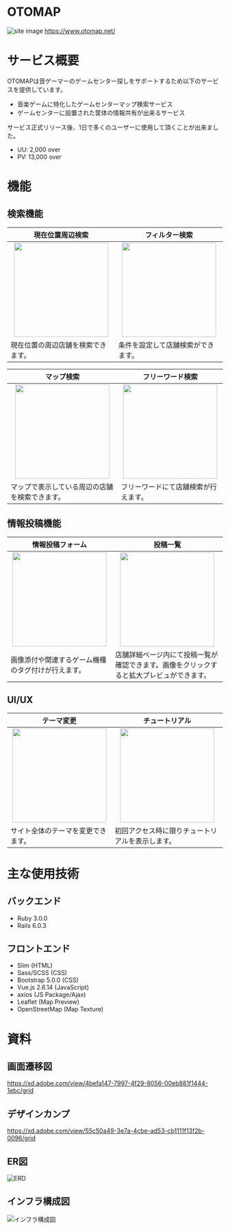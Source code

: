 # OTOMAP

![site image](https://user-images.githubusercontent.com/71423029/133973943-256913f8-a47c-48ca-8a85-78b59ff599ab.png)
https://www.otomap.net/

# サービス概要
OTOMAPは音ゲーマーのゲームセンター探しをサポートするため以下のサービスを提供しています。
- 音楽ゲームに特化したゲームセンターマップ検索サービス
- ゲームセンターに設置された筐体の情報共有が出来るサービス

サービス正式リリース後、1日で多くのユーザーに使用して頂くことが出来ました。
- UU: 2,000 over
- PV: 13,000 over

# 機能
## 検索機能
| 現在位置周辺検索 | フィルター検索 |
| :-: | :-: |
| <img src="https://user-images.githubusercontent.com/71423029/133988249-5ba88e31-6829-41a4-882e-6466c09afd47.png" width="220px"> | <img src="https://user-images.githubusercontent.com/71423029/133989050-bc4776b2-94ba-458f-834a-451f8c1e869a.gif" width="220px"> |
| <div align="left">現在位置の周辺店舗を検索できます。</div> | <div align="left">条件を設定して店舗検索ができます。</div> |

| マップ検索 | フリーワード検索 |
| :-: | :-: |
| <img src="https://user-images.githubusercontent.com/71423029/133986230-fadb9ec7-4513-4ad5-bf6a-e45eabcf7342.gif" width="220px"> | <img src="https://user-images.githubusercontent.com/71423029/133990249-e7db70a4-3222-424f-948a-e6068c613f73.gif" width="220px"> |
| <div align="left">マップで表示している周辺の店舗を検索できます。</div> | <div align="left">フリーワードにて店舗検索が行えます。</div> |

## 情報投稿機能
| 情報投稿フォーム | 投稿一覧 |
| :-: | :-: |
| <img src="https://user-images.githubusercontent.com/71423029/133991601-09429e65-9845-4f38-828e-1c553ccdc1c3.gif" width="220px"> | <img src="https://user-images.githubusercontent.com/71423029/133991916-60125cb2-58a6-4422-ac4b-a9683cdd4301.gif" width="220px"> |
| <div align="left">画像添付や関連するゲーム機種のタグ付けが行えます。</div> | <div align="left">店舗詳細ページ内にて投稿一覧が確認できます。画像をクリックすると拡大プレビュができます。</div> |

## UI/UX
| テーマ変更 | チュートリアル |
| :-: | :-: |
| <img src="https://user-images.githubusercontent.com/71423029/133992646-328f90f4-6cb8-4c58-ab28-8770e0fa2cf1.gif" width="220px"> | <img src="https://user-images.githubusercontent.com/71423029/133992618-80b3ddce-af73-43dd-9c0a-18a23f5a3c7d.gif" width="220px"> |
| <div align="left">サイト全体のテーマを変更できます。</div> | <div align="left">初回アクセス時に限りチュートリアルを表示します。</div> |

# 主な使用技術
## バックエンド
- Ruby 3.0.0
- Rails 6.0.3
## フロントエンド
- Slim (HTML)
- Sass/SCSS (CSS)
- Bootstrap 5.0.0 (CSS)
- Vue.js 2.6.14 (JavaScript)
- axios (JS Package/Ajax)
- Leaflet (Map Preview)
- OpenStreetMap (Map Texture)

# 資料
## 画面遷移図
https://xd.adobe.com/view/4befa147-7997-4f29-8056-00eb881f1444-1ebc/grid
## デザインカンプ
https://xd.adobe.com/view/55c50a49-3e7a-4cbe-ad53-cb1111f13f2b-0096/grid
## ER図
![ERD](https://user-images.githubusercontent.com/71423029/133977878-d5713ac4-c1c9-4b78-9d4c-967e98a5f064.png)
## インフラ構成図
![インフラ構成図](https://user-images.githubusercontent.com/71423029/133975907-a12caf7f-4885-46ef-82b1-c599252f7bd8.png)
